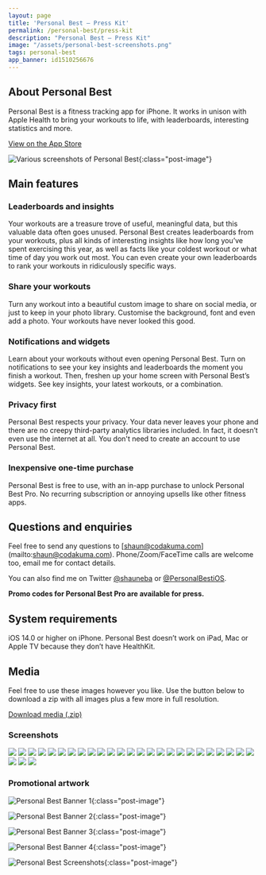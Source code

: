 ```yaml
---
layout: page
title: 'Personal Best — Press Kit'
permalink: /personal-best/press-kit
description: "Personal Best — Press Kit"
image: "/assets/personal-best-screenshots.png"
tags: personal-best
app_banner: id1510256676
---
```


## About Personal Best

Personal Best is a fitness tracking app for iPhone. It works in unison with Apple Health to bring your workouts to life, with leaderboards, interesting statistics and more.

[View on the App Store](https://apps.apple.com/gb/app/personal-best-workouts/id1510256676)

![Various screenshots of Personal Best](/assets/personal-best-banner.png){:class="post-image"}

## Main features

### Leaderboards and insights

Your workouts are a treasure trove of useful, meaningful data, but this valuable data often goes unused. Personal Best creates leaderboards from your workouts, plus all kinds of interesting insights like how long you’ve spent exercising this year, as well as facts like your coldest workout or what time of day you work out most. You can even create your own leaderboards to rank your workouts in ridiculously specific ways.

### Share your workouts

Turn any workout into a beautiful custom image to share on social media, or just to keep in your photo library. Customise the background, font and even add a photo. Your workouts have never looked this good. 

### Notifications and widgets

Learn about your workouts without even opening Personal Best. Turn on notifications to see your key insights and leaderboards the moment you finish a workout. Then, freshen up your home screen with Personal Best’s widgets. See key insights, your latest workouts, or a combination.

### Privacy first

Personal Best respects your privacy. Your data never leaves your phone and there are no creepy third-party analytics libraries included. In fact, it doesn’t even use the internet at all. You don't need to create an account to use Personal Best.

### Inexpensive one-time purchase

Personal Best is free to use, with an in-app purchase to unlock Personal Best Pro. No recurring subscription or annoying upsells like other fitness apps.

## Questions and enquiries

Feel free to send any questions to [shaun@codakuma.com]
(mailto:shaun@codakuma.com). Phone/Zoom/FaceTime calls are welcome too, email me for contact details.

You can also find me on Twitter [@shauneba](https://twitter.com/shauneba) or [@PersonalBestiOS](https://twitter.com/personalbestios).

**Promo codes for Personal Best Pro are available for press.**

## System requirements

iOS 14.0 or higher on iPhone. Personal Best doesn’t work on iPad, Mac or Apple TV because they don’t have HealthKit.

## Media

Feel free to use these images however you like. Use the button below to download a zip with all images plus a few more in full resolution. 

<div class="flex-wrapper">
  <a class="button" href="/assets/pb-presskit.zip">Download media (.zip)</a>
</div>

### Screenshots

<div class="promo-screenshots__wrapper">

  <img src="/assets/press-kit/screenshots/light/insights - top.PNG" class="promo-screenshots__screenshot">
  <img src="/assets/press-kit/screenshots/dark/insights - top.PNG" class="promo-screenshots__screenshot">

  <img src="/assets/press-kit/screenshots/light/insights - bottom.PNG" class="promo-screenshots__screenshot">
  <img src="/assets/press-kit/screenshots/dark/insights - bottom.PNG" class="promo-screenshots__screenshot">

  <img src="/assets/press-kit/screenshots/light/share screen.PNG" class="promo-screenshots__screenshot">
  <img src="/assets/press-kit/screenshots/dark/share screen.PNG" class="promo-screenshots__screenshot">

  <img src="/assets/press-kit/screenshots/light/workout details - top.PNG" class="promo-screenshots__screenshot">
  <img src="/assets/press-kit/screenshots/dark/workout details - top.PNG" class="promo-screenshots__screenshot">

  <img src="/assets/press-kit/screenshots/light/workout details - bottom.PNG" class="promo-screenshots__screenshot">
  <img src="/assets/press-kit/screenshots/dark/workout details - bottom.PNG" class="promo-screenshots__screenshot">

  <img src="/assets/press-kit/screenshots/light/energy burned statistics.PNG" class="promo-screenshots__screenshot">
  <img src="/assets/press-kit/screenshots/dark/energy burned statistics.PNG" class="promo-screenshots__screenshot">

  <img src="/assets/press-kit/screenshots/light/main screen.PNG" class="promo-screenshots__screenshot">
  <img src="/assets/press-kit/screenshots/dark/main screen.PNG" class="promo-screenshots__screenshot">

  <img src="/assets/press-kit/screenshots/light/leaderboard.PNG" class="promo-screenshots__screenshot">
  <img src="/assets/press-kit/screenshots/dark/leaderboard.PNG" class="promo-screenshots__screenshot">

  <img src="/assets/press-kit/screenshots/light/new leaderboard.PNG" class="promo-screenshots__screenshot">
  <img src="/assets/press-kit/screenshots/dark/new leaderboard.PNG" class="promo-screenshots__screenshot">

  <img src="/assets/press-kit/screenshots/light/workout day - all days.PNG" class="promo-screenshots__screenshot">
  <img src="/assets/press-kit/screenshots/dark/workout day - all days.PNG" class="promo-screenshots__screenshot">

  <img src="/assets/press-kit/screenshots/light/workout day - one day.PNG" class="promo-screenshots__screenshot">
  <img src="/assets/press-kit/screenshots/dark/workout day - one day.PNG" class="promo-screenshots__screenshot">

  <img src="/assets/press-kit/screenshots/light/workout route map.PNG" class="promo-screenshots__screenshot">
  <img src="/assets/press-kit/screenshots/dark/workout route map.PNG" class="promo-screenshots__screenshot">

  <img src="/assets/press-kit/screenshots/light/app icon.PNG" class="promo-screenshots__screenshot">
  <img src="/assets/press-kit/screenshots/dark/app icon.PNG" class="promo-screenshots__screenshot">

  <img src="/assets/press-kit/screenshots/light/about screen.PNG" class="promo-screenshots__screenshot">
  <img src="/assets/press-kit/screenshots/dark/about screen.PNG" class="promo-screenshots__screenshot">


</div>

### Promotional artwork

![Personal Best Banner 1](/assets/press-kit/artwork/banner_1.png){:class="post-image"}

![Personal Best Banner 2](/assets/press-kit/artwork/banner_2.png){:class="post-image"}

![Personal Best Banner 3](/assets/press-kit/artwork/banner_3.png){:class="post-image"}

![Personal Best Banner 4](/assets/press-kit/artwork/banner_4.png){:class="post-image"}

![Personal Best Screenshots](/assets/press-kit/artwork/various-screenshots.png){:class="post-image"}